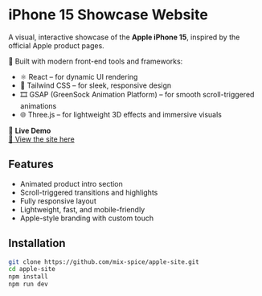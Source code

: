 # iPhone 15 Showcase Website

A visual, interactive showcase of the **Apple iPhone 15**, inspired by the official Apple product pages.

🧠 Built with modern front-end tools and frameworks:

- ⚛️ React – for dynamic UI rendering
- 🎨 Tailwind CSS – for sleek, responsive design
- 🎞️ GSAP (GreenSock Animation Platform) – for smooth scroll-triggered animations
- 🌐 Three.js – for lightweight 3D effects and immersive visuals

🚀 **Live Demo**  
[🔗 View the site here](https://mix-spice.github.io/apple-site/)

## Features

- Animated product intro section
- Scroll-triggered transitions and highlights
- Fully responsive layout
- Lightweight, fast, and mobile-friendly
- Apple-style branding with custom touch

## Installation

```bash
git clone https://github.com/mix-spice/apple-site.git
cd apple-site
npm install
npm run dev
